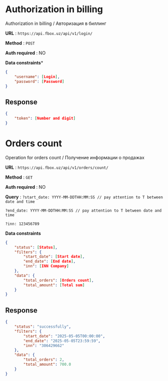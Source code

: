 # Authorization in billing

Authorization in billing / Авторизация в биллинг 

**URL** : `https://api.fbox.uz/api/v1/login/`

**Method** : `POST`

**Auth required** : NO

**Data constraints***
```json
{
    "username": [Login],
    "password": [Password]
}
```
## Response

```json
{
    "token": [Number and digit]
}
```

# Orders count

Operation for orders count / Получение информации о продажах 

**URL** : `https://api.fbox.uz/api/v1/orders/count/`

**Method** : `GET`

**Auth required** : NO

**Query** : 
```?start_date: YYYY-MM-DDTHH:MM:SS // pay attention to T between date and time```

```?end_date: YYYY-MM-DDTHH:MM:SS // pay attention to T between date and time```

```?inn: 123456789```

**Data constraints**
```json
{
    "status": [Status],
    "filters": {
        "start_date": [Start date],
        "end_date": [End date],
        "inn": [INN Company]
    },
    "data": {
        "total_orders": [Orders count],
        "total_amount": [Total sum]
    }
}
```

## Response
```json
{
    "status": "successfully",
    "filters": {
        "start_date": "2025-05-05T00:00:00",
        "end_date": "2025-05-05T23:59:59",
        "inn": "306429662"
    },
    "data": {
        "total_orders": 2,
        "total_amount": 700.0
    }
}
```
